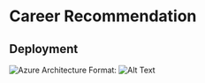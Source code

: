 # Career Recommendation




## Deployment
![Azure Architecture](/images/azure.jpeg)
Format: ![Alt Text](url)
